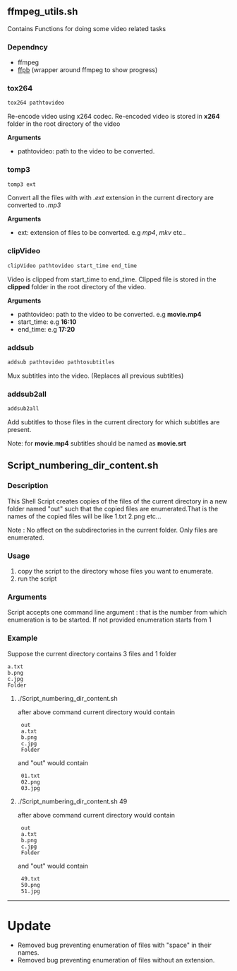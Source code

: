 ## ffmpeg_utils.sh

Contains Functions for doing some video related tasks

### Dependncy
- ffmpeg
- [ffpb](https://github.com/althonos/ffpb) (wrapper around ffmpeg to show progress)

### tox264

```bash
tox264 pathtovideo
```

Re-encode video using x264 codec. Re-encoded video is stored in **x264** folder in the root directory of the video

**Arguments**

- pathtovideo: path to the video to be converted.

### tomp3

```bash
tomp3 ext
```

Convert all the files with with *.ext* extension in the current directory are converted to *.mp3*

**Arguments**

- ext: extension of files to be converted. e.g *mp4*, *mkv* etc..

### clipVideo

```bash
clipVideo pathtovideo start_time end_time
```

Video is clipped from start_time to end_time. Clipped file is stored in the **clipped** folder in the root directory of the video.

**Arguments**

- pathtovideo: path to the video to be converted. e.g **movie.mp4**
- start_time: e.g **16:10**
- end_time: e.g **17:20**

### addsub
```bash
addsub pathtovideo pathtosubtitles
```

Mux subtitles into the video. (Replaces all previous subtitles)

### addsub2all

```bash
addsub2all
```

Add subtitles to those files in the current directory for which subtitles are present.

Note: for **movie.mp4** subtitles should be named as **movie.srt**

## Script_numbering_dir_content.sh

### Description

This Shell Script creates copies of the files of the current directory in a new folder named "out" such that the copied files are enumerated.That is the names of the copied files will be like 1.txt 2.png etc...

Note : No affect on the subdirectories in the current folder. Only files are 
	   enumerated.

### Usage
1. copy the script to the directory whose files you want to enumerate.
2. run the script

### Arguments
Script accepts one command line argument : that is the number from which enumeration is to be started. If not provided enumeration starts from 1

### Example
Suppose the current directory contains 3 files and 1 folder 
	
	a.txt 	
	b.png 	
	c.jpg 	
	Folder

1) ./Script_numbering_dir_content.sh 

	after above command current directory would contain
		
		out 	
		a.txt 	
		b.png 	
		c.jpg 	
		Folder

	and "out" would contain 
		
		01.txt 	
		02.png 	
		03.jpg  

2) ./Script_numbering_dir_content.sh 49

	after above command current directory would contain
		
		out 	
		a.txt 	
		b.png 	
		c.jpg 	
		Folder

	and "out" would contain 
	    
	    49.txt 	
	    50.png 	
	    51.jpg

___

# Update

- Removed bug preventing enumeration of files with "space" in their names.
- Removed bug preventing enumeration of files without an extension.

